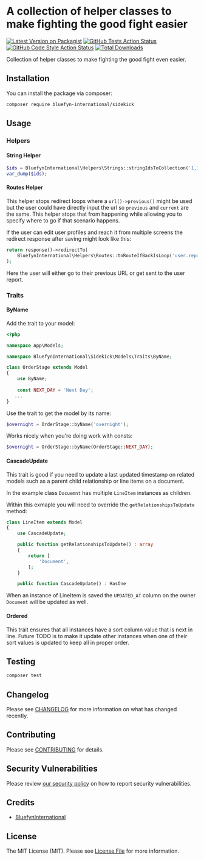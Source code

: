 # A collection of helper classes to make fighting the good fight easier

[![Latest Version on Packagist](https://img.shields.io/packagist/v/bluefyn-international/sidekick.svg?style=flat-square)](https://packagist.org/packages/bluefyn-international/sidekick)
[![GitHub Tests Action Status](https://img.shields.io/github/workflow/status/bluefyn-international/sidekick/run-tests?label=tests)](https://github.com/bluefyn-international/sidekick/actions?query=workflow%3Arun-tests+branch%3Amain)
[![GitHub Code Style Action Status](https://img.shields.io/github/workflow/status/bluefyn-international/sidekick/Check%20&%20fix%20styling?label=code%20style)](https://github.com/bluefyn-international/sidekick/actions?query=workflow%3A"Check+%26+fix+styling"+branch%3Amain)
[![Total Downloads](https://img.shields.io/packagist/dt/bluefyn-international/sidekick.svg?style=flat-square)](https://packagist.org/packages/bluefyn-international/sidekick)

Collection of helper classes to make fighting the good fight even easier.

## Installation

You can install the package via composer:

```bash
composer require bluefyn-international/sidekick
```

## Usage

### Helpers

#### String Helper
```php
$ids = BluefynInternational\Helpers\Strings::stringIdsToCollection('1,3,45, asdf,66,1,45,3');
var_dump($ids);
```
#### Routes Helper
This helper stops redirect loops where a `url()->previous()` might be used but the user could have directly input the 
url so `previous` and `current` are the same. This helper stops that from happening while allowing you to specify where 
to go if that scenario happens.

If the user can edit user profiles and reach it from multiple screens the redirect response after saving might look like 
this:
```php
return response()->redirectTo(
    BluefynInternational\Helpers\Routes::toRouteIfBackIsLoop('user.report')
);
```

Here the user will either go to their previous URL or get sent to the user report.


### Traits

#### ByName
Add the trait to your model:
```php
<?php

namespace App\Models;

namespace BluefynInternational\Sidekick\Models\Traits\ByName;

class OrderStage extends Model
{
    use ByName;
    
    const NEXT_DAY = 'Next Day';
   ...
}
```
Use the trait to get the model by its name:
```php
$overnight = OrderStage::byName('overnight');
```

Works nicely when you're doing work with consts:
```php
$overnight = OrderStage::byName(OrderStage::NEXT_DAY);
```

#### CascadeUpdate
This trait is good if you need to update a last updated timestamp on related models such as a parent child relationship 
or line items on a document.

In the example class `Docuemnt` has multiple `LineItem` instances as children.

Within this exmaple you will need to override the `getRelationshipsToUpdate` method:
```php
class LineItem extends Model
{
    use CascadeUpdate;

    public function getRelationshipsToUpdate() : array
    {
        return [
            'Document',
        ];
    }

    public function CascadeUpdate() : HasOne
```

When an instance of LineItem is saved the `UPDATED_AT` column on the owner `Document` will be updated as well.

#### Ordered
This trait ensures that all instances have a sort column value that is next in line. Future TODO is to make it update 
other instances when one of their sort values is updated to keep all in proper order.


## Testing

```bash
composer test
```

## Changelog

Please see [CHANGELOG](CHANGELOG.md) for more information on what has changed recently.

## Contributing

Please see [CONTRIBUTING](.github/CONTRIBUTING.md) for details.

## Security Vulnerabilities

Please review [our security policy](../../security/policy) on how to report security vulnerabilities.

## Credits

- [BluefynInternational](https://github.com/bluefyn-international)

## License

The MIT License (MIT). Please see [License File](LICENSE.md) for more information.
